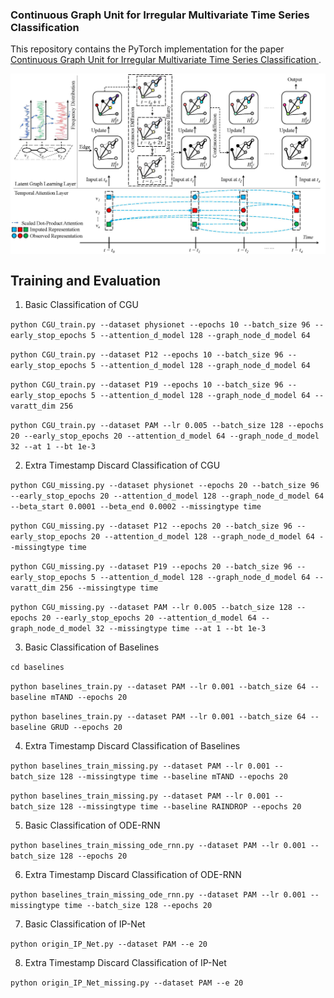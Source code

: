 ### Continuous Graph Unit for Irregular Multivariate Time Series Classification

This repository contains the PyTorch implementation for the paper [Continuous Graph Unit for Irregular Multivariate Time Series Classification ](https://openreview.net/forum?id=Jmo1yr8acL).

<p align="center">
    <img src="figure1.jpg" width="600" align="center">
</p>

## Training and Evaluation

1. Basic Classification of CGU

`python CGU_train.py --dataset physionet --epochs 10 --batch_size 96 --early_stop_epochs 5 --attention_d_model 128 --graph_node_d_model 64 `

`python CGU_train.py --dataset P12 --epochs 10 --batch_size 96 --early_stop_epochs 5 --attention_d_model 128 --graph_node_d_model 64 `

`python CGU_train.py --dataset P19 --epochs 10 --batch_size 96 --early_stop_epochs 5 --attention_d_model 128 --graph_node_d_model 64 --varatt_dim 256 `

`python CGU_train.py --dataset PAM --lr 0.005 --batch_size 128 --epochs 20 --early_stop_epochs 20 --attention_d_model 64 --graph_node_d_model 32 --at 1 --bt 1e-3  `

2. Extra Timestamp Discard Classification of CGU

`python CGU_missing.py --dataset physionet --epochs 20 --batch_size 96 --early_stop_epochs 20 --attention_d_model 128 --graph_node_d_model 64 --beta_start 0.0001 --beta_end 0.0002 --missingtype time ` 

`python CGU_missing.py --dataset P12 --epochs 20 --batch_size 96 --early_stop_epochs 20 --attention_d_model 128 --graph_node_d_model 64 --missingtype time` 

`python CGU_missing.py --dataset P19 --epochs 20 --batch_size 96 --early_stop_epochs 5 --attention_d_model 128 --graph_node_d_model 64 --varatt_dim 256 --missingtype time `

`python CGU_missing.py --dataset PAM --lr 0.005 --batch_size 128 --epochs 20 --early_stop_epochs 20 --attention_d_model 64 --graph_node_d_model 32 --missingtype time --at 1 --bt 1e-3  ` 

3. Basic Classification of Baselines

`cd baselines`

`python baselines_train.py --dataset PAM --lr 0.001 --batch_size 64 --baseline mTAND --epochs 20` 

`python baselines_train.py --dataset PAM --lr 0.001 --batch_size 64 --baseline GRUD --epochs 20` 

4. Extra Timestamp Discard Classification of Baselines

`python baselines_train_missing.py --dataset PAM --lr 0.001 --batch_size 128 --missingtype time --baseline mTAND --epochs 20` 

`python baselines_train_missing.py --dataset PAM --lr 0.001 --batch_size 128 --missingtype time --baseline RAINDROP --epochs 20` 

5. Basic Classification of ODE-RNN

`python baselines_train_missing_ode_rnn.py --dataset PAM --lr 0.001 --batch_size 128 --epochs 20` 

6. Extra Timestamp Discard Classification of ODE-RNN

`python baselines_train_missing_ode_rnn.py --dataset PAM --lr 0.001 --missingtype time --batch_size 128 --epochs 20` 

7. Basic Classification of IP-Net

`python origin_IP_Net.py --dataset PAM --e 20` 

8. Extra Timestamp Discard Classification of IP-Net

`python origin_IP_Net_missing.py --dataset PAM --e 20` 